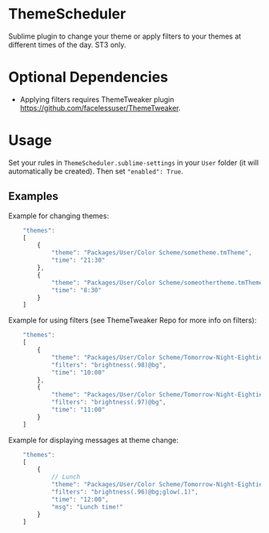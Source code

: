 # ThemeScheduler

Sublime plugin to change your theme or apply filters to your themes at different times of the day. ST3 only.

# Optional Dependencies
- Applying filters requires ThemeTweaker plugin https://github.com/facelessuser/ThemeTweaker.

# Usage
Set your rules in `ThemeScheduler.sublime-settings` in your `User` folder (it will automatically be created).  Then set `"enabled": True`.

## Examples
Example for changing themes:
```javascript
    "themes":
    [
        {
            "theme": "Packages/User/Color Scheme/sometheme.tmTheme",
            "time": "21:30"
        },
        {
            "theme": "Packages/User/Color Scheme/someothertheme.tmTheme",
            "time": "8:30"
        }
    ]
```

Example for using filters (see ThemeTweaker Repo for more info on filters):
```javascript
    "themes":
    [
        {
            "theme": "Packages/User/Color Scheme/Tomorrow-Night-Eighties.tmTheme",
            "filters": "brightness(.98)@bg",
            "time": "10:00"
        },
        {
            "theme": "Packages/User/Color Scheme/Tomorrow-Night-Eighties.tmTheme",
            "filters": "brightness(.97)@bg",
            "time": "11:00"
        }
    ]
```

Example for displaying messages at theme change:
```javascript
    "themes":
    [
        {
            // Lunch
            "theme": "Packages/User/Color Scheme/Tomorrow-Night-Eighties.tmTheme",
            "filters": "brightness(.96)@bg;glow(.1)",
            "time": "12:00",
            "msg": "Lunch time!"
        }
    ]
```
